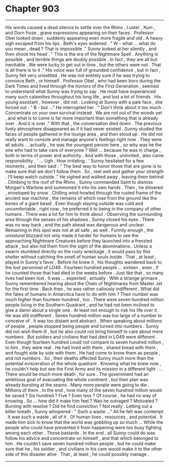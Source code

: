
# Chapter 903


---

His words caused a dead silence to settle over the Rhino , Luster , Kum , and Dorn froze , grave expressions appearing on their faces . Professor Obel looked down , suddenly appearing even more fragile and old . A heavy sigh escaped from his lips .
Beth's eyes widened .
" W - what ... what do you mean , dead ? That is impossible ."
Sunny looked at her silently , and then shook his head .
" This is the era of the Nightmare Spell . Anything is possible , and terrible things are doubly possible . In fact , they are all but inevitable . We were lucky to get out in time , but the others were not . That is all there is to it ."
His voice was full of grounded confidence , but in fact , Sunny felt very unsettled . He was not entirely sure if he was trying to convince Beth , or himself .
Professor Obel , who had been born during the Dark Times and lived through the horrors of the First Generation , seemed to understand what Sunny was trying to say . He must have experienced many such calamities throughout his long life , and lost a lot of friends . His young assistant , however , did not .
Looking at Sunny with a pale face , she forced out :
" B - but ..."
He interrupted her .
" Don't think about it too much . Concentrate on your own survival instead . We are not out of the woods yet , and what is to come is far more important than something that is already over . And it is over ."
With that , the conversation died down . The previous lively atmosphere disappeared as if it had never existed . Sunny studied the faces of people gathered in the lounge area , and then stood up .
He did not really want to console and manage anyone's feelings right now . They were all adults ... actually , he was the youngest person here , so why was he the one who had to take care of everyone ?
Well ... because he was in charge , both in terms of power and authority . And with those , uninvited , also came responsibility .
' ... Ugh . How irritating . '
Sunny hesitated for a few moments , and then said :
" The best way to honor those that are gone is to make sure that we don't follow them . So , rest well and gather your strength . I'll keep watch outside ."
He sighed and walked away , leaving them behind .
Climbing to the roof of the Rhino , Sunny commanded Saint to dismiss Morgan's Warbow and summoned it into his own hands . Then , he shivered , enveloped by snow . Chilling wind howled through the rusted frame of the ancient war machine , the remains of which rose from the ground like the bones of a giant beast . Even though staying outside was cold and uncomfortable , right now , he preferred it to being in the company of other humans . There was a lot for him to think about .
Observing the surrounding area through the senses of his shadows , Sunny closed his eyes .
There was no way back , and the path ahead was dangerous and unclear . Remaining in this spot was not at all safe , as well .
Funnily enough , the unnatural blizzard not only made it harder for humans to see the approaching Nightmare Creatures before they launched into a frenzied attack , but also hid them from the sight of the abominations . Unless a swarm stumbled directly on the rusty wreckage , it would pass by this shelter without catching the smell of human souls inside .
That , at least , played in Sunny's favor .
Before he knew it , his thoughts wandered back to the lost personnel of LO49 .
Fourteen hundred people ... sixteen , even , if he counted those that had died in the weeks before . Just like that , so many lives had been lost .
It was ... expected , actually .
With a strange grimace , Sunny remembered hearing about the Chain of Nightmares from Master Jet for the first time . Back then , he was rather callously indifferent . What did the fates of humans in Antarctica have to do with him ? Their number was much higher than fourteen hundred , too . There were seven hundred million people living in the Southern Quadrant , and he had not been inclined to give a damn about a single one . At least not enough to risk his life over it .
He was still indifferent .
Seven hundred million was too large of a number to conceive of . It was too distant and abstract . When speaking about millions of people , people stopped being people and turned into numbers . Sunny did not wish them ill , but he also could not bring himself to care about mere numbers .
But soldiers and civilians that had died in LO49 were different . Even though fourteen hundred could not compare to seven hundred million , to him , they were real . He had lived with them , shared bread with them , and fought side by side with them . He had come to know them as people , and not numbers .
So , their deaths affected Sunny much more than the potential evisceration of the whole quadrant . Knowing what he knew now , he couldn't help but see the First Army and its mission in a different light .
... There would be much more death , for sure . The government had an ambitious goal of evacuating the whole continent , but their plan was already bursting at the seams . Many more people were going to die . Millions of them . In the end , how many of the seven hundred million would be saved ? Six hundred ? Five ? Even less ?
Of course , he had no way of knowing .
So ... how did it make him feel ?
Was he outraged ? Motivated ? Burning with resolve ? Did he find conviction ?
Not really .
Letting out a bitter breath , Sunny whispered :
" Such a waste ..."
All he felt was contempt . It was such a waste , all of it . Of human lives , resources , and potential . It made him sick to know that the world was gobbling up so much ...
While the people who could have prevented it from happening were too busy fighting among each other . Those bastards .
In the end , all Sunny could do was follow his advice and concentrate on himself , and that which belonged to him .
He couldn't save seven hundred million people , but he could make sure that he , his soldier , and civilians in his care would make it to the other side of this disaster alive .
That , at least , he could possibly manage .

---

